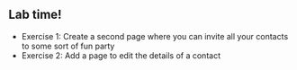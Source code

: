 <!-- .slide: data-background="url('img/lab2.jpg')" -->
<!-- .slide: class="lab" -->

## Lab time!

* Exercise 1: Create a second page where you can invite all your contacts to some sort of fun party
* Exercise 2: Add a page to edit the details of a contact